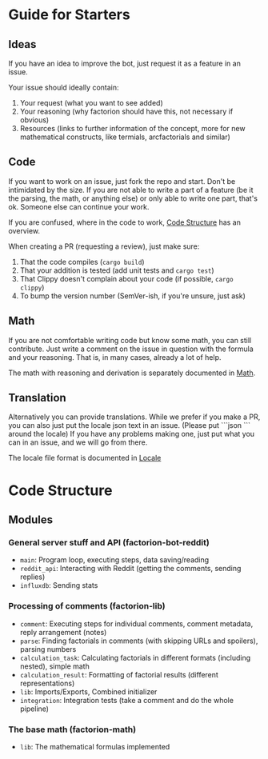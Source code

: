 # Guide for Starters
## Ideas
If you have an idea to improve the bot, just request it as a feature in an issue.

Your issue should ideally contain:
1. Your request (what you want to see added)
2. Your reasoning (why factorion should have this, not necessary if obvious)
3. Resources (links to further information of the concept, more for new mathematical constructs, like termials, arcfactorials and similar)
## Code
If you want to work on an issue, just fork the repo and start.
Don't be intimidated by the size. If you are not able to write a part of a feature (be it the parsing, the math, or anything else) or only able to write one part, that's ok.
Someone else can continue your work.

If you are confused, where in the code to work, [Code Structure](#code-structure) has an overview.

When creating a PR (requesting a review), just make sure:
1. That the code compiles (`cargo build`)
2. That your addition is tested (add unit tests and `cargo test`)
3. That Clippy doesn't complain about your code (if possible, `cargo clippy`)
4. To bump the version number (SemVer-ish, if you're unsure, just ask)
## Math
If you are not comfortable writing code but know some math, you can still contribute.
Just write a comment on the issue in question with the formula and your reasoning.
That is, in many cases, already a lot of help.

The math with reasoning and derivation is separately documented in [Math](MATH.md).
## Translation
Alternatively you can provide translations.
While we prefer if you make a PR, you can also just put the locale json text in an issue.
(Please put \`\`\`json \`\`\` around the locale)
If you have any problems making one, just put what you can in an issue, and we will go from there.

The locale file format is documented in [Locale](factorion-lib/Locales.md)
# Code Structure
## Modules
### General server stuff and API (factorion-bot-reddit)
- `main`: Program loop, executing steps, data saving/reading
- `reddit_api`: Interacting with Reddit (getting the comments, sending replies)
- `influxdb`: Sending stats
### Processing of comments (factorion-lib)
- `comment`: Executing steps for individual comments, comment metadata, reply arrangement (notes)
- `parse`: Finding factorials in comments (with skipping URLs and spoilers), parsing numbers
- `calculation_task`: Calculating factorials in different formats (including nested), simple math
- `calculation_result`: Formatting of factorial results (different representations)
- `lib`: Imports/Exports, Combined initializer
- `integration`: Integration tests (take a comment and do the whole pipeline)
### The base math (factorion-math)
- `lib`: The mathematical formulas implemented
